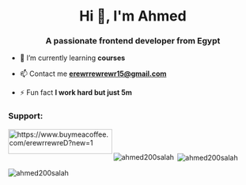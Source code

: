 <h1 align="center">Hi 👋, I'm Ahmed</h1>
<h3 align="center">A passionate frontend developer from Egypt</h3>

- 🌱 I’m currently learning **courses**

- 📫 Contact me **erewrrewrewr15@gmail.com**

- ⚡ Fun fact **I work hard but just 5m**

<h3 align="left">Support:</h3>
<p><a href="https://www.buymeacoffee.com/erewrrewreD"> <img align="left" src="https://cdn.buymeacoffee.com/buttons/v2/default-yellow.png" height="50" width="210" alt="https://www.buymeacoffee.com/erewrrewreD?new=1" /></a></p><br><br>

<p><img align="left" src="https://github-readme-stats.vercel.app/api/top-langs?username=ahmed200salah&show_icons=true&locale=en&layout=compact" alt="ahmed200salah" /></p>

<p>&nbsp;<img align="center" src="https://github-readme-stats.vercel.app/api?username=ahmed200salah&show_icons=true&locale=en" alt="ahmed200salah"  padding ="30px"/></p>

<p><img align="center" src="https://github-readme-streak-stats.herokuapp.com/?user=ahmed200salah&" alt="ahmed200salah" /></p>

